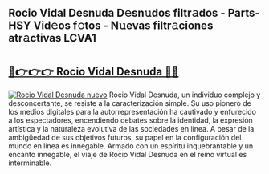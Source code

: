 ## Rocio Vidal Desnuda D𝚎sn𝚞dos filtr𝚊dos - Parts-HSY Vid𝚎os f𝚘tos - N𝚞evas filtr𝚊ciones atr𝚊ctivas LCVA1

# <h2><a href="http://mbbzmm.tromn.icu/?c=Rocio+Vidal+Desnuda">🔗👉👉👉 Rocio Vidal Desnuda 🔗🔗</a></h2>

[![Rocio Vidal Desnuda nuevo](https://i.imgur.com/pEAQMta.gif)](http://mbbzmm.tromn.icu/?c=Rocio+Vidal+Desnuda)
Rocio Vidal Desnuda, un individuo complejo y desconcertante, se resiste a la caracterización simple. Su uso pionero de los medios digitales para la autorrepresentación ha cautivado y enfurecido a los espectadores, encendiendo debates sobre la identidad, la expresión artística y la naturaleza evolutiva de las sociedades en línea. A pesar de la ambigüedad de sus objetivos futuros, su papel en la configuración del mundo en línea es innegable. Armado con un espíritu inquebrantable y un encanto innegable, el viaje de Rocio Vidal Desnuda en el reino virtual es interminable.
